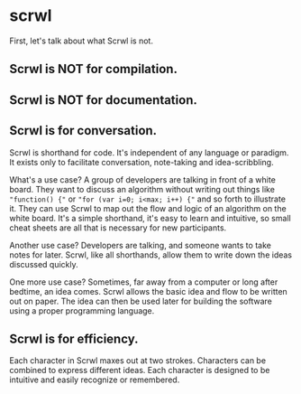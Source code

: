 scrwl
=====
First, let's talk about what Scrwl is not.

Scrwl is NOT for compilation.
-----

Scrwl is NOT for documentation.
-----

Scrwl is for conversation.
-----
Scrwl is shorthand for code. It's independent of any language or paradigm. It exists only to facilitate conversation, note-taking and idea-scribbling.

What's a use case? A group of developers are talking in front of a white board. They want to discuss an algorithm without writing out things like `"function() {"` or `"for (var i=0; i<max; i++) {"` and so forth to illustrate it. They can use Scrwl to map out the flow and logic of an algorithm on the white board. It's a simple shorthand, it's easy to learn and intuitive, so small cheat sheets are all that is necessary for new participants.

Another use case? Developers are talking, and someone wants to take notes for later.  Scrwl, like all shorthands, allow them to write down the ideas discussed quickly.

One more use case? Sometimes, far away from a computer or long after bedtime, an idea comes.  Scrwl allows the basic idea and flow to be written out on paper.  The idea can then be used later for building the software using a proper programming language.

Scrwl is for efficiency.
----

Each character in Scrwl maxes out at two strokes. Characters can be combined to express different ideas. Each character is designed to be intuitive and easily recognize or remembered.
